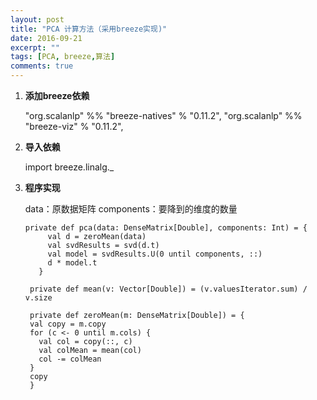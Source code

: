 ```yaml
---
layout: post
title: "PCA 计算方法（采用breeze实现)"
date: 2016-09-21
excerpt: ""
tags: [PCA, breeze,算法]
comments: true
---
```


1. **添加breeze依赖**

    "org.scalanlp" %% "breeze-natives" % "0.11.2",
    "org.scalanlp" %% "breeze-viz" % "0.11.2",

2. **导入依赖**

    import breeze.linalg._

3. **程序实现**

    data：原数据矩阵
    components：要降到的维度的数量

    <pre><code>private def pca(data: DenseMatrix[Double], components: Int) = {
        val d = zeroMean(data)
        val svdResults = svd(d.t)
        val model = svdResults.U(0 until components, ::)
        d * model.t
      }
    
    private def mean(v: Vector[Double]) = (v.valuesIterator.sum) / v.size
    
    private def zeroMean(m: DenseMatrix[Double]) = {
    val copy = m.copy
    for (c <- 0 until m.cols) {
      val col = copy(::, c)
      val colMean = mean(col)
      col -= colMean
    }
    copy
    }</code></pre>
